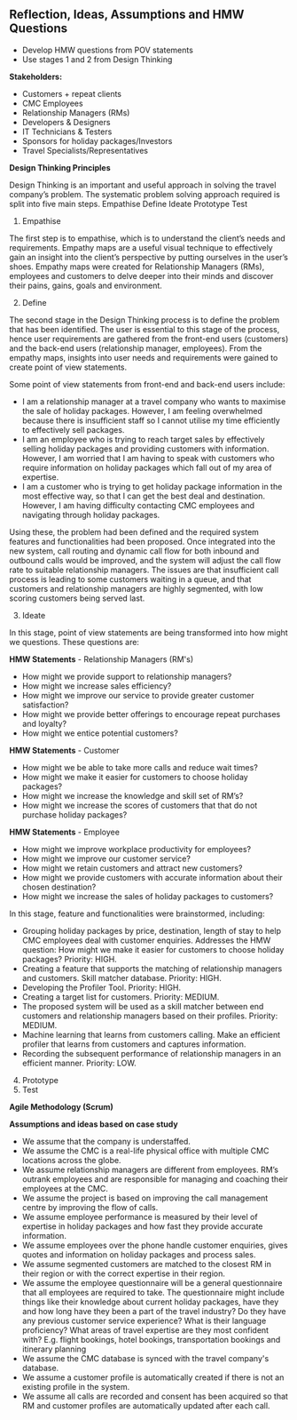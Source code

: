 **<h2>Reflection, Ideas, Assumptions and HMW Questions</h2>**
- Develop HMW questions from POV statements
- Use stages 1 and 2 from Design Thinking

**Stakeholders:**
- Customers + repeat clients
- CMC Employees
- Relationship Managers (RMs)
- Developers & Designers
- IT Technicians & Testers
- Sponsors for holiday packages/Investors
- Travel Specialists/Representatives

**Design Thinking Principles**

Design Thinking is an important and useful approach in solving the travel company’s problem. The systematic problem solving approach required is split into five main steps.
Empathise
Define
Ideate
Prototype
Test

1. Empathise

The first step is to empathise, which is to understand the client’s needs and requirements. Empathy maps are a useful visual technique to effectively gain an insight into the client’s perspective by putting ourselves in the user’s shoes. Empathy maps were created for Relationship Managers (RMs), employees and customers to delve deeper into their minds and discover their pains, gains, goals and environment.

2. Define

The second stage in the Design Thinking process is to define the problem that has been identified. The user is essential to this stage of the process, hence user requirements are gathered from the front-end users (customers) and the back-end users (relationship manager, employees). From the empathy maps, insights into user needs and requirements were gained to create point of view statements.

Some point of view statements from  front-end and back-end users include:
- I am a relationship manager at a travel company who wants to maximise the sale of holiday packages. However, I am feeling overwhelmed because there is insufficient staff so I cannot utilise my time efficiently to effectively sell packages.
- I am an employee who is trying to reach target sales by effectively selling holiday packages and providing customers with information. However, I am worried that I am having to speak with customers who require information on holiday packages which fall out of my area of expertise.
- I am a customer who is trying to get holiday package information in the most effective way, so that I can get the best deal and destination. However, I am having difficulty contacting CMC employees and navigating through holiday packages.

Using these, the problem had been defined and the required system features and functionalities had been proposed. Once integrated into the new system, call routing and dynamic call flow for both inbound and outbound calls would be improved, and the system will adjust the call flow rate to suitable relationship managers. The issues are that insufficient call process is leading to some customers waiting in a queue, and that customers and relationship managers are highly segmented, with low scoring customers being served last.

3. Ideate

In this stage, point of view statements are being transformed into how might we questions. These questions are:

**HMW Statements** - Relationship Managers (RM's)
- How might we provide support to relationship managers? 
- How might we increase sales efficiency? 
- How might we improve our service to provide greater customer satisfaction? 
- How might we provide better offerings to encourage repeat purchases and loyalty? 
- How might we entice potential customers?

**HMW Statements** - Customer
- How might we be able to take more calls and reduce wait times?
- How might we make it easier for customers to choose holiday packages?
- How might we increase the knowledge and skill set of RM’s?
- How might we increase the scores of customers that that do not purchase holiday packages?

**HMW Statements** - Employee
- How might we improve workplace productivity for employees?
- How might we improve our customer service?
- How might we retain customers and attract new customers?
- How might we provide customers with accurate information about their chosen destination?
- How might we increase the sales of holiday packages to customers?

In this stage, feature and functionalities were brainstormed, including:
- Grouping holiday packages by price, destination, length of stay to help CMC employees deal with customer enquiries. Addresses the HMW question: How might we make it easier for customers to choose holiday packages? Priority: HIGH.
- Creating a feature that supports the matching of relationship managers and customers. Skill matcher database. Priority: HIGH.
- Developing the Profiler Tool. Priority: HIGH.
- Creating a target list for customers. Priority: MEDIUM.
- The proposed system will be used as a skill matcher between end customers and relationship managers based on their profiles. Priority: MEDIUM.
- Machine learning that learns from customers calling. Make an efficient profiler that learns from customers and captures information.
- Recording the subsequent performance of relationship managers in an efficient manner. Priority: LOW.

4. Prototype
5. Test

**Agile Methodology (Scrum)**


**Assumptions and ideas based on case study**
- We assume that the company is understaffed.
- We assume the CMC is a real-life physical office with multiple CMC locations across the globe.
- We assume relationship managers are different from employees. RM’s outrank employees and are responsible for managing and coaching their employees at the CMC.
- We assume the project is based on improving the call management centre by improving the flow of calls.
- We assume employee performance is measured by their level of expertise in holiday packages and how fast they provide accurate information.
- We assume employees over the phone handle customer enquiries, gives quotes and information on holiday packages and process sales. 
- We assume segmented customers are matched to the closest RM in their region or with the correct expertise in their region.
- We assume the employee questionnaire will be a general questionnaire that all employees are required to take. The questionnaire might include things like their knowledge about current holiday packages, have they and how long have they been a part of the travel industry? Do they have any previous customer service experience? What is their language proficiency? What areas of travel expertise are they most confident with? E.g. flight bookings, hotel bookings, transportation bookings and itinerary planning
- We assume the CMC database is synced with the travel company's database.
- We assume a customer profile is automatically created if there is not an existing profile in the system.
- We assume all calls are recorded and consent has been acquired so that RM and customer profiles are automatically updated after each call.
